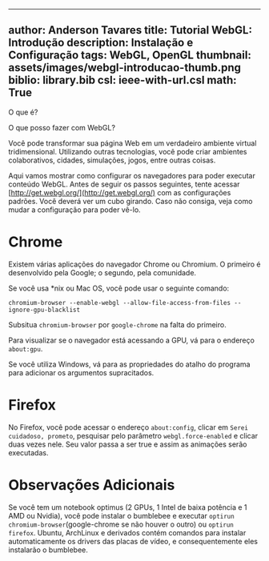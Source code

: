------------------------------
author: Anderson Tavares
title: Tutorial WebGL: Introdução
description: Instalação e Configuração
tags: WebGL, OpenGL
thumbnail: assets/images/webgl-introducao-thumb.png
biblio: library.bib
csl: ieee-with-url.csl
math: True
------------------------------

O que é?

O que posso fazer com WebGL?

Você pode transformar sua página Web em um verdadeiro ambiente virtual tridimensional. Utilizando outras tecnologias, você pode criar ambientes colaborativos, cidades, simulações, jogos, entre outras coisas.

Aqui vamos mostrar como configurar os navegadores para poder executar conteúdo WebGL. Antes de seguir os passos seguintes, tente acessar [http://get.webgl.org/](http://get.webgl.org/) com as configurações padrões. Você deverá ver um cubo girando. Caso não consiga, veja como mudar a configuração para poder vê-lo.

# Chrome

Existem várias aplicações do navegador Chrome ou Chromium. O primeiro é desenvolvido pela Google; o segundo, pela comunidade. 

Se você usa *nix ou Mac OS, você pode usar o seguinte comando:

~~~~ {#mycode .shell .numberLines startFrom="1"}
chromium-browser --enable-webgl --allow-file-access-from-files --ignore-gpu-blacklist
~~~~~~~~~~~~~~~~~~~~~~~~~~~~~~~~~~~~~~~~~~~~~~~~~


Subsitua `chromium-browser` por `google-chrome` na falta do primeiro.

Para visualizar se o navegador está acessando a GPU, vá para o endereço `about:gpu`.

Se você utiliza Windows, vá para as propriedades do atalho do programa para adicionar os argumentos supracitados.

# Firefox

No Firefox, você pode acessar o endereço `about:config`, clicar em `Serei cuidadoso, prometo`, pesquisar pelo parâmetro `webgl.force-enabled` e clicar duas vezes nele. Seu valor passa a ser true e assim as animações serão executadas.

# Observações Adicionais

Se você tem um notebook optimus (2 GPUs, 1 Intel de baixa potência e 1 AMD ou Nvidia), você pode instalar o bumblebee e executar `optirun chromium-browser`(google-chrome se não houver o outro) ou `optirun firefox`. Ubuntu, ArchLinux e derivados contém comandos para instalar automaticamente os drivers das placas de vídeo, e consequentemente eles instalarão o bumblebee.
